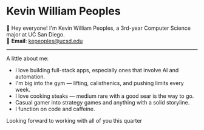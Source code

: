 # Kevin William Peoples

👋 Hey everyone! I'm Kevin William Peoples, a 3rd-year Computer Science major at UC San Diego.  
📧 **Email**: kepeoples@ucsd.edu

---

A little about me:

- I love building full-stack apps, especially ones that involve AI and automation.
- I'm big into the gym — lifting, calisthenics, and pushing limits every week.
- I love cooking steaks — medium rare with a good sear is the way to go.
- Casual gamer into strategy games and anything with a solid storyline.
- I function on code and caffeine.

Looking forward to working with all of you this quarter 
